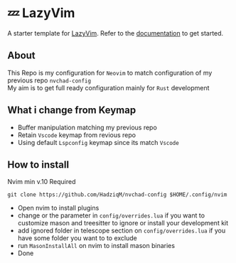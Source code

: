 # 💤 LazyVim

A starter template for [LazyVim](https://github.com/LazyVim/LazyVim).
Refer to the [documentation](https://lazyvim.github.io/installation) to get started.


## About
This Repo is my configuration for `Neovim` to match configuration of my previous repo `nvchad-config` </br>
My aim is to get full ready configuration mainly for `Rust` development


## What i change from Keymap
- Buffer manipulation matching my previous repo
- Retain `Vscode` keymap from revious repo
- Using default `Lspconfig` keymap since its match `Vscode`


## How to install
 Nvim min v.10 Required
```shell
git clone https://github.com/HadziqM/nvchad-config $HOME/.config/nvim
```
- Open nvim to install plugins
- change or the parameter in `config/overrides.lua` if you want to customize mason and treesitter to ignore or install your development kit
- add ignored folder in telescope section on `config/overrides.lua` if you have some folder you want to to exclude
- run `MasonInstallAll` on nvim to install mason binaries
- Done
```

